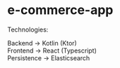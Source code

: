 # e-commerce-app

Technologies:

Backend     -> Kotlin (Ktor) <br />
Frontend    -> React (Typescript) <br />
Persistence -> Elasticsearch <br />
